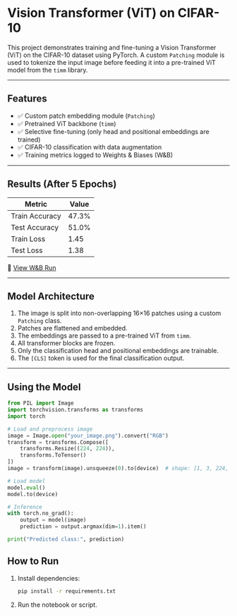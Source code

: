 # Vision Transformer (ViT) on CIFAR-10

This project demonstrates training and fine-tuning a Vision Transformer (ViT) on the CIFAR-10 dataset using PyTorch. A custom `Patching` module is used to tokenize the input image before feeding it into a pre-trained ViT model from the `timm` library.

---

## Features

- ✅ Custom patch embedding module (`Patching`)
- ✅ Pretrained ViT backbone (`timm`)
- ✅ Selective fine-tuning (only head and positional embeddings are trained)
- ✅ CIFAR-10 classification with data augmentation
- ✅ Training metrics logged to Weights & Biases (W&B)

---

## Results (After 5 Epochs)

| Metric           | Value   |
|------------------|---------|
| Train Accuracy    | 47.3%   |
| Test Accuracy     | 51.0%   |
| Train Loss        | 1.45    |
| Test Loss         | 1.38    |

🔗 [View W&B Run](https://wandb.ai/khachblb06-polytechnic-of-a/VIT%20tuning/runs/v9obdhwo)

---

## Model Architecture

1. The image is split into non-overlapping 16×16 patches using a custom `Patching` class.
2. Patches are flattened and embedded.
3. The embeddings are passed to a pre-trained ViT from `timm`.
4. All transformer blocks are frozen.
5. Only the classification head and positional embeddings are trainable.
6. The `[CLS]` token is used for the final classification output.

---

## Using the Model

```python
from PIL import Image
import torchvision.transforms as transforms
import torch

# Load and preprocess image
image = Image.open("your_image.png").convert("RGB")
transform = transforms.Compose([
    transforms.Resize((224, 224)),
    transforms.ToTensor()
])
image = transform(image).unsqueeze(0).to(device)  # shape: [1, 3, 224, 224]

# Load model
model.eval()
model.to(device)

# Inference
with torch.no_grad():
    output = model(image)
    prediction = output.argmax(dim=1).item()

print("Predicted class:", prediction)

```
## How to Run

1. Install dependencies:
   ```bash
   pip install -r requirements.txt
   
   ```
2. Run the notebook or script.
